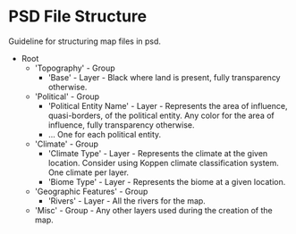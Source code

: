 # PSD File Structure

Guideline for structuring map files in psd.

- Root
    - 'Topography' - Group
        - 'Base' - Layer - Black where land is present, fully transparency otherwise.
    - 'Political' - Group
        - 'Political Entity Name' - Layer - Represents the area of influence, quasi-borders, of the political entity. Any color for the area of influence, fully transparency otherwise.
        - ... One for each political entity.
    - 'Climate' - Group
        - 'Climate Type' - Layer - Represents the climate at the given location. Consider using Koppen climate classification system. One climate per layer.
        - 'Biome Type' - Layer - Represents the biome at a given location.
    - 'Geographic Features' - Group
        - 'Rivers' - Layer - All the rivers for the map.
    - 'Misc' - Group - Any other layers used during the creation of the map.

